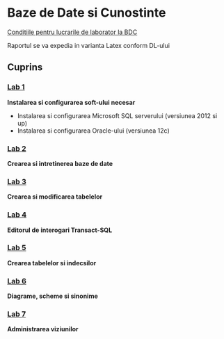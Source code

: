 # Baze de Date si Cunostinte
[Conditiile pentru lucrarile de laborator la BDC](https://drive.google.com/open?id=0B-b6xKAweMRhbGZHT2V5MlJHZDQ)


 Raportul se va expedia in varianta Latex conform DL-ului
## Cuprins

### [Lab 1]()
**Instalarea si configurarea soft-ului necesar**
  - Instalarea si configurarea Microsoft SQL serverului (versiunea 2012 si up)
  - Instalarea si configurarea Oracle-ului (versiunea 12c)

### [Lab 2]()
**Crearea si intretinerea baze de date**

### [Lab 3]()
**Crearea si modificarea tabelelor**

### [Lab 4]()
**Editorul de interogari Transact-SQL**

### [Lab 5]()
**Crearea tabelelor si indecsilor**

### [Lab 6]()
**Diagrame, scheme si sinonime**

### [Lab 7]()
**Administrarea viziunilor**
  

